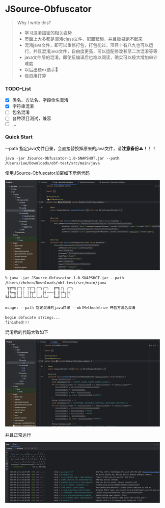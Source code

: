 # JSource-Obfuscator

> Why I write this?
>
> - 学习混淆加密的相关姿势
> - 市面上大多都是混淆class文件，配置繁琐，并且极易跑不起来
> - 混淆java文件，即可以重修打包，打包能过，项目十有八九也可以运行，并且混淆java文件，自由度更高，可以适配修改甚至二次混淆等等
> - java文件层的混淆，即使反编译后也难以阅读，确实可以极大增加审计难度
> - 以后出题ex选手🐶
> - 做自用打算

### TODO-List

- [x] 类名、方法名、字段命名混淆
- [x] 字符串混淆
- [ ] 包名混淆
- [ ] 各种项目测试，兼容
- [ ] ...

### Quick Start

--path 指定java文件目录，会直接替换掉原来的java文件，请**注意备份⚠️！！！**

```
java -jar JSource-Obfuscator-1.0-SNAPSHOT.jar --path /Users/1ue/Downloads/obf-test/src/main/java
```

使用JSource-Obfuscator加密如下示例代码

![截屏2023-09-14 14.37.03](images/%E6%88%AA%E5%B1%8F2023-09-14%2014.37.03.png)

```
% java -jar JSource-Obfuscator-1.0-SNAPSHOT.jar --path /Users/zhchen/Downloads/obf-test/src/main/java
 ╦╔═╗┌─┐┬ ┬┬─┐┌─┐┌─┐  ╔═╗┌┐ ┌─┐
 ║╚═╗│ ││ │├┬┘│  ├┤───║ ║├┴┐├┤ 
╚╝╚═╝└─┘└─┘┴└─└─┘└─┘  ╚═╝└─┘└  

usage: --path 指定混淆的java目录 --obfMethod=true 开启方法名混淆

begin obfucate strings...
finished!!!
```

混淆后的代码大致如下

![截屏2023-09-14 14.40.54](images/%E6%88%AA%E5%B1%8F2023-09-14%2014.40.54.png)

并且正常运行

![截屏2023-09-14 14.41.46](images/%E6%88%AA%E5%B1%8F2023-09-14%2014.41.46.png)


